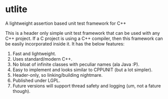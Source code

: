 utlite
======

A lightweight assertion based unit test framework for C++

This is a header only simple unit test framework that can be used with any C++ project. If a C project is using a C++
compiler, then this framework can be easily incorporated inside it. It has the below features:

1. Fast and lightweight.
2. Uses standard/modern C++.
3. No bloat of infinite classes with peculiar names (ala Java :P).
4. Easy to implement and looks similar to CPPUNIT (but a lot simpler).
5. Header-only, so linking/building nightmare.
6. Published under LGPL.
7. Future versions will support thread safety and logging (um, not a fature though).

